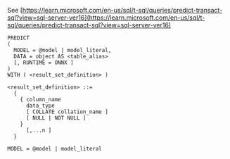 See [https://learn.microsoft.com/en-us/sql/t-sql/queries/predict-transact-sql?view=sql-server-ver16](https://learn.microsoft.com/en-us/sql/t-sql/queries/predict-transact-sql?view=sql-server-ver16)
```
PREDICT  
(  
  MODEL = @model | model_literal,  
  DATA = object AS <table_alias>
  [, RUNTIME = ONNX ]
)  
WITH ( <result_set_definition> )  

<result_set_definition> ::=  
  {  
    { column_name  
      data_type  
      [ COLLATE collation_name ]  
      [ NULL | NOT NULL ]  
    }  
      [,...n ]  
  }  

MODEL = @model | model_literal
```
